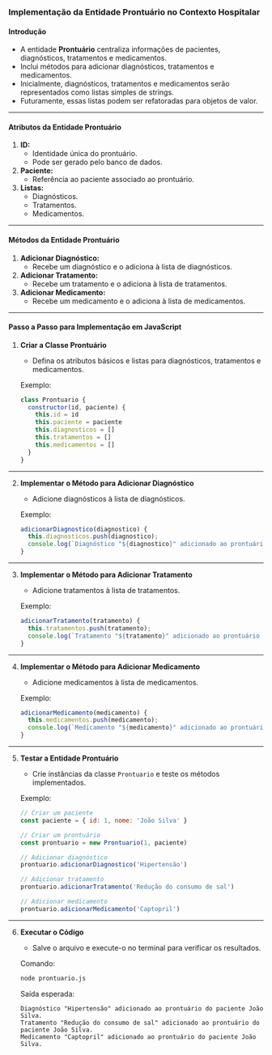 ### Implementação da Entidade Prontuário no Contexto Hospitalar

#### Introdução

- A entidade **Prontuário** centraliza informações de pacientes, diagnósticos, tratamentos e medicamentos.
- Inclui métodos para adicionar diagnósticos, tratamentos e medicamentos.
- Inicialmente, diagnósticos, tratamentos e medicamentos serão representados como listas simples de strings.
- Futuramente, essas listas podem ser refatoradas para objetos de valor.

---

#### Atributos da Entidade Prontuário

1. **ID:**
   - Identidade única do prontuário.
   - Pode ser gerado pelo banco de dados.
2. **Paciente:**
   - Referência ao paciente associado ao prontuário.
3. **Listas:**
   - Diagnósticos.
   - Tratamentos.
   - Medicamentos.

---

#### Métodos da Entidade Prontuário

1. **Adicionar Diagnóstico:**
   - Recebe um diagnóstico e o adiciona à lista de diagnósticos.
2. **Adicionar Tratamento:**
   - Recebe um tratamento e o adiciona à lista de tratamentos.
3. **Adicionar Medicamento:**
   - Recebe um medicamento e o adiciona à lista de medicamentos.

---

#### Passo a Passo para Implementação em JavaScript

1. **Criar a Classe Prontuário**

   - Defina os atributos básicos e listas para diagnósticos, tratamentos e medicamentos.

   Exemplo:

   ```javascript
   class Prontuario {
     constructor(id, paciente) {
       this.id = id
       this.paciente = paciente
       this.diagnosticos = []
       this.tratamentos = []
       this.medicamentos = []
     }
   }
   ```

---

2. **Implementar o Método para Adicionar Diagnóstico**

   - Adicione diagnósticos à lista de diagnósticos.

   Exemplo:

   ```javascript
   adicionarDiagnostico(diagnostico) {
     this.diagnosticos.push(diagnostico);
     console.log(`Diagnóstico "${diagnostico}" adicionado ao prontuário do paciente ${this.paciente.nome}.`);
   }
   ```

---

3. **Implementar o Método para Adicionar Tratamento**

   - Adicione tratamentos à lista de tratamentos.

   Exemplo:

   ```javascript
   adicionarTratamento(tratamento) {
     this.tratamentos.push(tratamento);
     console.log(`Tratamento "${tratamento}" adicionado ao prontuário do paciente ${this.paciente.nome}.`);
   }
   ```

---

4. **Implementar o Método para Adicionar Medicamento**

   - Adicione medicamentos à lista de medicamentos.

   Exemplo:

   ```javascript
   adicionarMedicamento(medicamento) {
     this.medicamentos.push(medicamento);
     console.log(`Medicamento "${medicamento}" adicionado ao prontuário do paciente ${this.paciente.nome}.`);
   }
   ```

---

5. **Testar a Entidade Prontuário**

   - Crie instâncias da classe `Prontuario` e teste os métodos implementados.

   Exemplo:

   ```javascript
   // Criar um paciente
   const paciente = { id: 1, nome: 'João Silva' }

   // Criar um prontuário
   const prontuario = new Prontuario(1, paciente)

   // Adicionar diagnóstico
   prontuario.adicionarDiagnostico('Hipertensão')

   // Adicionar tratamento
   prontuario.adicionarTratamento('Redução do consumo de sal')

   // Adicionar medicamento
   prontuario.adicionarMedicamento('Captopril')
   ```

---

6. **Executar o Código**

   - Salve o arquivo e execute-o no terminal para verificar os resultados.

   Comando:

   ```bash
   node prontuario.js
   ```

   Saída esperada:

   ```
   Diagnóstico "Hipertensão" adicionado ao prontuário do paciente João Silva.
   Tratamento "Redução do consumo de sal" adicionado ao prontuário do paciente João Silva.
   Medicamento "Captopril" adicionado ao prontuário do paciente João Silva.
   ```
